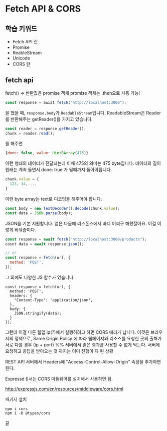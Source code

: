 # Fetch API & CORS

## 학습 키워드

- Fetch API 란
- Promise
- ReableStream
- Unicode
- CORS 란

## fetch api

fetch() => 반환값은 promise 객체
promise 객체는 .then으로 사용 가능!

```ts
const response = awiat fetch("http://localhost:3000");
```

을 했을 때, `response.body`가 `ReadableStream`입니다.
ReadableStream은 Reader를 반환해주는 getReader()를 가지고 있습니다.

```ts
const reader = response.getReader();
chunk = reader.read(); 
```

를 해주면

```js
{done: false, value: Uint8Array(475)}
```

이런 형태의 데이터가 전달되는데 이때 475의 의미는 475 byte입니다. 데이터의 길이
원래는 계속 돌면서 done: true 가 될때까지 돌아야됩니다.

```js
chunk.value = {
  123, 34, ...
}
```

이런 byte array는 text로 디코딩을 해주어야 합니다.

```js
const body = new TextDecoder().decode(chunk.value);
const data = JSON.parse(body);
```

JSON을 기본 지원합니다.
얻은 다음에 리스폰스에서 바디 어쩌구 해했잖아요. 이걸 이렇게 바꿔줍미다.

```js
const response = await fetch("http://localhost:3000/products");
cosnt data = await response.json();

// or
const response = fetch(url, {
  method: 'POST',
});
```

그 외에도 다양한 JS 함수가 있습니다.

```JS
const response = fetch(url, {
  method: 'POST',
  headers: {
    "Content-Type": 'application/json',
  },
  body: {
    JSON.stringify(data); 
  }
});
```

그런데 이걸 다른 웹앱 ip(?)에서 실행하려고 하면 CORS 에러가 납니다.
이것은 브라우저의 정책으로, Same Origin Policy 에 따라 웹페이지와 리소스를 요청한 곳의 출처가 서로 다를 경우 (ip + port)
%% 서버에서 얻은 결과를 사용할 수 없게 막는다. 서버에 요청하고 응답을 받아오는 것 까지는 이미 진행이 다 된 상황

REST API 서버에서 Headers에 "Access-Control-Allow-Origin" 속성을 추가하면 된다.

Expressdㅔ서는 CORS 미들웨어를 설치해서 사용하면 됨.

http://expressjs.com/en/resources/middleware/cors.html

패키지 설치

```node
npm i cors
npm i -D @types/cors
```

끝
